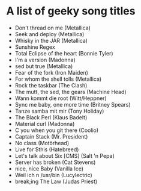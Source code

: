 # A list of geeky song titles #
- Don't thread on me (Metallica)
- Seek and deploy (Metallica)
- Whisky in the JAR (Metallica)
- Sunshine Regex
- Total Eclipse of the heart (Bonnie Tyler)
- I'm a version (Madonna)
- sed but true (Metallica)
- Fear of the fork (Iron Maiden)
- For whom the shell tolls (Metallica)
- Rock the taskbar (The Clash)
- The mutt, the sed, the gears (Machine Head)
- Wann kommt die root (Witt/Heppner)
- Sync me baby, one more time (Britney Spears)
- Tanze samba mit mir (Tony Holiday)
- The Black Perl (Klaus Badelt)
- Material curl (Madonna)
- C you when you git there (Coolio)
- Captain Stack (Mr. President)
- No class (Motörhead)
- Live for $this (Hatebreed)
- Let's talk about Six [CMS] (Salt 'n Pepa)
- Server has broken (Cat Stevens)
- nice, nice Baby (Vanilla Ice)
- Weil ich n /usr/bin (Lucylectric)
- break;ing The Law (Judas Priest)
